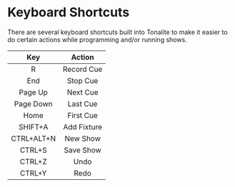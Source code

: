 # Keyboard Shortcuts

There are several keyboard shortcuts built into Tonalite to make it easier to do certain actions while programming and/or running shows.

| Key        | Action      |
|:----------:|:-----------:|
| R          | Record Cue  |
| End        | Stop Cue    |
| Page Up    | Next Cue    |
| Page Down  | Last Cue    |
| Home       | First Cue   |
| SHIFT+A    | Add Fixture |
| CTRL+ALT+N | New Show    |
| CTRL+S     | Save Show   |
| CTRL+Z     | Undo        |
| CTRL+Y     | Redo        |
